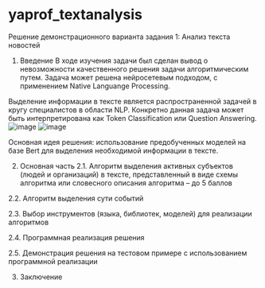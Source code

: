 # yaprof_textanalysis
Решение демонстрационного варианта задания 1: Анализ текста новостей

1. Введение
В ходе изучения задачи был сделан вывод о невозможности качественного решения задачи алгоритмическим путем. Задача может решена нейросетевым подходом, с применением Native Languange Processing.

Выделение информации в тексте является распространенной задачей в кругу специалистов в области NLP. Конкретно данная задача может быть интерпретирована как Token Classification или Question Answering.
![image](https://github.com/Temuch/yaprof_textanalysis/assets/13188623/01e842aa-d0fb-4421-8965-d4a937c50670)
![image](https://github.com/Temuch/yaprof_textanalysis/assets/13188623/64ebddd2-9ac4-4c95-9bf6-cec97549593d)

Основная идея решения: использование предобученных моделей на базе Bert для выделения необходимой информации в тексте.


2. Основная часть
2.1. Алгоритм выделения активных субъектов (людей и организаций) в тексте,
представленный в виде схемы алгоритма или словесного описания алгоритма – до 5
баллов


2.2. Алгоритм выделения сути событий


2.3. Выбор инструментов (языка, библиотек, моделей) для реализации
алгоритмов


2.4. Программная реализация решения


2.5. Демонстрация решения на тестовом примере с использованием
программной реализации


3. Заключение
